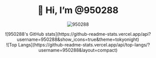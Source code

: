 <h1 align="center">👋 Hi, I’m @950288</h1>
<div align="center">
<p><img align="center" src="https://github-readme-streak-stats.herokuapp.com/?user=950288&" alt="950288" /></p>
</div><div align="center">
![950288's GitHub stats](https://github-readme-stats.vercel.app/api?username=950288&show_icons=true&theme=tokyonight)
</div><div align="center">
![Top Langs](https://github-readme-stats.vercel.app/api/top-langs/?username=950288&layout=compact)
</div>
